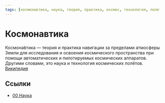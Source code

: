 ```yaml
---
tags: [космонавтика, наука, теория, практика, космос, технология, полет]
---
```

# Космонавтика

Космона́втика — теория и практика навигации за пределами атмосферы Земли для исследования и освоения космического пространства при помощи автоматических и пилотируемых космических аппаратов. Другими словами, это наука и технология космических полётов. [Википедия](https://ru.wikipedia.org/wiki/%D0%9A%D0%BE%D1%81%D0%BC%D0%BE%D0%BD%D0%B0%D0%B2%D1%82%D0%B8%D0%BA%D0%B0)

## Ссылки

* [00 Наука](00%20Наука.md)

